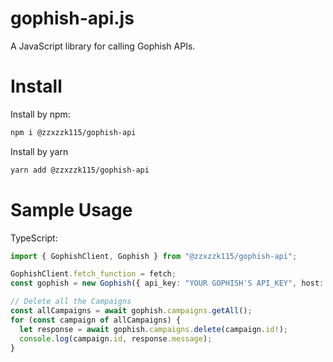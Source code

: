 # gophish-api.js
A JavaScript library for calling Gophish APIs.

# Install

Install by npm:

```bash
npm i @zzxzzk115/gophish-api
```

Install by yarn

```bash
yarn add @zzxzzk115/gophish-api
```

# Sample Usage

TypeScript:

```typescript
import { GophishClient, Gophish } from "@zzxzzk115/gophish-api";

GophishClient.fetch_function = fetch;
const gophish = new Gophish({ api_key: "YOUR GOPHISH'S API_KEY", host: "YOUR GOPHISH'S HOST" });

// Delete all the Campaigns
const allCampaigns = await gophish.campaigns.getAll();
for (const campaign of allCampaigns) {
  let response = await gophish.campaigns.delete(campaign.id!);
  console.log(campaign.id, response.message);
}
```